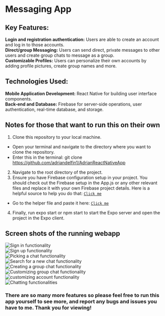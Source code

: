 # Messaging App

## Key Features: 
**Login and registration authentication:** Users are able to create an account and log in to those accounts.  
**Direct/group Messaging:** Users can send direct, private messages to other users and create group chats to message as a group.    
**Customizable Profiles:** Users can personalize their own accounts by adding profile pictures, create group names and more.  
## Technologies Used:
**Mobile Application Development:** React Native for building user interface components.  
**Back-end and Database:** Firebase for server-side operations, user authentication, real-time database, and storage.  
## Notes for those that want to run this on their own  
1. Clone this repository to your local machine.
  * Open your terminal and navigate to the directory where you want to clone the repository.
  * Enter this in the terminal: git clone https://github.com/adriandelfin1/AdrianReactNativeApp  
2. Navigate to the root directory of the project.  
3. Ensure you have Firebase configuration setup in your project. You should check out the Firebase setup in the App.js or any other relevant files and replace it with your own Firebase project details. Here is a helpful source to help you do that: [`Click me`](https://firebase.google.com/docs/web/setup)
  * Go to the helper file and paste it here: [`Click me`](https://github.com/adriandelfin1/AdrianReactNativeApp/blob/master/utils/firebaseHelper.js)
4. Finally, run expo start or npm start to start the Expo server and open the project in the Expo client.  

## Screen shots of the running webapp  
![Sign in functionality](https://github.com/adriandelfin1/AdrianReactNativeApp/blob/master/reactappphotos/IMG_2500.jpg)  
![Sign up functionality](https://github.com/adriandelfin1/AdrianReactNativeApp/blob/master/reactappphotos/IMG_2501.jpg)  
![Picking a chat functionality](https://github.com/adriandelfin1/AdrianReactNativeApp/blob/master/reactappphotos/IMG_2503.jpg)  
![Search for a new chat functionality]((https://github.com/adriandelfin1/AdrianReactNativeApp/blob/master/reactappphotos/IMG_2505.jpg))  
![Creating a group chat functionality](https://github.com/adriandelfin1/AdrianReactNativeApp/blob/master/reactappphotos/IMG_2504.jpg)  
![Customizing group chat functionality](https://github.com/adriandelfin1/AdrianReactNativeApp/blob/master/reactappphotos/IMG_2502.jpg)  
![customizing account functionality](https://github.com/adriandelfin1/AdrianReactNativeApp/blob/master/reactappphotos/IMG_2506.jpg)  
![Chatting functionalities](https://github.com/adriandelfin1/AdrianReactNativeApp/blob/master/reactappphotos/IMG_2507.jpg)  
### There are so many more features so please feel free to run this app yourself to see more, and report any bugs and issues you have to me. Thank you for viewing!  
